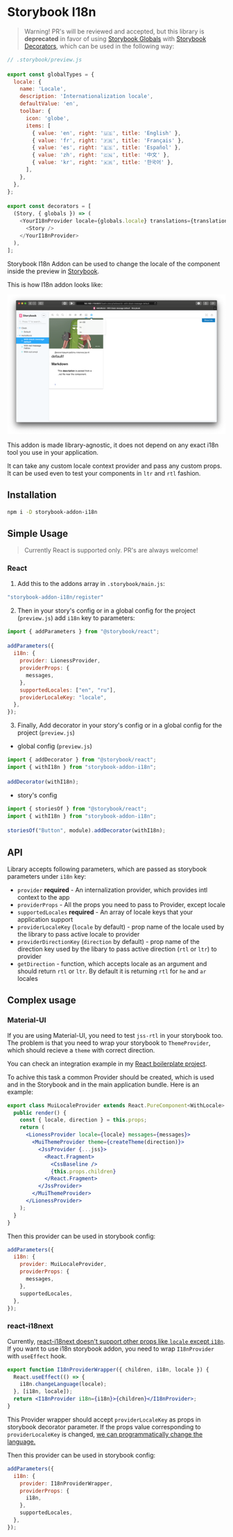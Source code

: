 # Storybook I18n

> Warning! PR's will be reviewed and accepted, but this library is **deprecated** in favor of using [Storybook Globals](https://storybook.js.org/docs/react/essentials/toolbars-and-globals#advanced-usage) with [Storybook Decorators](https://storybook.js.org/docs/react/writing-stories/decorators#context-for-mocking), which can be used in the following way:

```javascript
// .storybook/preview.js

export const globalTypes = {
  locale: {
    name: 'Locale',
    description: 'Internationalization locale',
    defaultValue: 'en',
    toolbar: {
      icon: 'globe',
      items: [
        { value: 'en', right: '🇺🇸', title: 'English' },
        { value: 'fr', right: '🇫🇷', title: 'Français' },
        { value: 'es', right: '🇪🇸', title: 'Español' },
        { value: 'zh', right: '🇨🇳', title: '中文' },
        { value: 'kr', right: '🇰🇷', title: '한국어' },
      ],
    },
  },
};

export const decorators = [
  (Story, { globals }) => (
    <YourI18nProvider locale={globals.locale} translations={translations}">
      <Story />
    </YourI18nProvider>
  ),
];
```

Storybook I18n Addon can be used to change the locale of the component inside the preview in [Storybook](https://storybook.js.org).

This is how I18n addon looks like:

![Storybook I18n Demo](docs/storybook-i18n-example.png)

This addon is made library-agnostic, it does not depend on any exact i18n tool you use in your application.

It can take any custom locale context provider and pass any custom props.
It can be used even to test your components in `ltr` and `rtl` fashion.

## Installation

```sh
npm i -D storybook-addon-i18n
```

## Simple Usage

> Currently React is supported only. PR's are always welcome!

### React

1. Add this to the addons array in `.storybook/main.js`:

```js
"storybook-addon-i18n/register"
```

2. Then in your story's config or in a global config for the project (`preview.js`) add `i18n` key to parameters:

```js
import { addParameters } from "@storybook/react";

addParameters({
  i18n: {
    provider: LionessProvider,
    providerProps: {
      messages,
    },
    supportedLocales: ["en", "ru"],
    providerLocaleKey: "locale",
  },
});
```

3. Finally, Add decorator in your story's config or in a global config for the project (`preview.js`)

- global config (`preview.js`)

```js
import { addDecorator } from "@storybook/react";
import { withI18n } from "storybook-addon-i18n";

addDecorator(withI18n);
```

- story's config

```js
import { storiesOf } from "@storybook/react";
import { withI18n } from "storybook-addon-i18n";

storiesOf("Button", module).addDecorator(withI18n);
```

## API

Library accepts following parameters, which are passed as storybook parameters under `i18n` key:

- `provider` **required** - An internalization provider, which provides intl context to the app
- `providerProps` - All the props you need to pass to Provider, except locale
- `supportedLocales` **required** - An array of locale keys that your application support
- `providerLocaleKey` (`locale` by default) - prop name of the locale used by the library to pass active locale to provider
- `providerDirectionKey` (`direction` by default) - prop name of the direction key used by the libary to pass active direction (`rtl` or `ltr`) to provider
- `getDirection` - function, which accepts locale as an argument and should return `rtl` or `ltr`. By default it is returning `rtl` for `he` and `ar` locales

## Complex usage

### Material-UI

If you are using Material-UI, you need to test `jss-rtl` in your storybook too. The problem is that you need to wrap your storybook to `ThemeProvider`, which should recieve a `theme` with correct direction.

You can check an integration example in my [React boilerplate project](https://github.com/trucknet-io/trucknet-boilerplate-typescript-react).

To achive this task a common Provider should be created, which is used and in the Storybook and in the main application bundle. Here is an example:

```jsx
export class MuiLocaleProvider extends React.PureComponent<WithLocale> {
  public render() {
    const { locale, direction } = this.props;
    return (
      <LionessProvider locale={locale} messages={messages}>
        <MuiThemeProvider theme={createTheme(direction)}>
          <JssProvider {...jss}>
            <React.Fragment>
              <CssBaseline />
              {this.props.children}
            </React.Fragment>
          </JssProvider>
        </MuiThemeProvider>
      </LionessProvider>
    );
  }
}
```

Then this provider can be used in storybook config:

```js
addParameters({
  i18n: {
    provider: MuiLocaleProvider,
    providerProps: {
      messages,
    },
    supportedLocales,
  },
});
```

### react-i18next

Currently, [react-i18next doesn't support other props like `locale` except `i18n`](https://react.i18next.com/latest/i18nextprovider#i-18-nextprovider-props). If you want to use i18n storybook addon, you need to wrap `I18nProvider` with `useEffect` hook.

```jsx
export function I18nProviderWrapper({ children, i18n, locale }) {
  React.useEffect(() => {
    i18n.changeLanguage(locale);
  }, [i18n, locale]);
  return <I18nProvider i18n={i18n}>{children}</I18nProvider>;
}
```

This Provider wrapper should accept `providerLocaleKey` as props in storybook decorator parameter. If the props value corresponding to `providerLocaleKey` is changed, [we can programmatically change the language.](https://www.i18next.com/overview/api#changelanguage)

Then this provider can be used in storybook config:

```js
addParameters({
  i18n: {
    provider: I18nProviderWrapper,
    providerProps: {
      i18n,
    },
    supportedLocales,
  },
});
```
